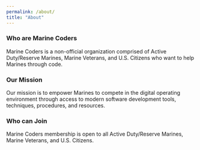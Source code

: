 ```yaml
---
permalink: /about/
title: "About"
---
```



### Who are Marine Coders
Marine Coders is a non-official organization comprised of Active Duty/Reserve Marines, Marine Veterans, and U.S. Citizens who want to help Marines through code.

### Our Mission
Our mission is to empower Marines to compete in the digital operating environment through access to modern software development tools, techniques, procedures, and resources.

### Who can Join
Marine Coders membership is open to all Active Duty/Reserve Marines, Marine Veterans, and U.S. Citizens.

